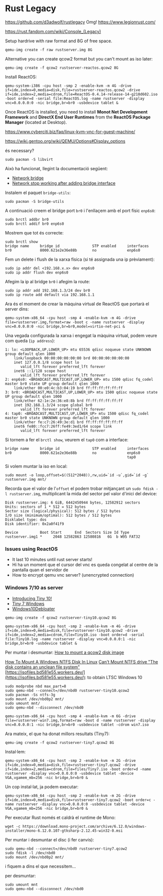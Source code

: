 # Rust Legacy

https://github.com/d3adwolf/rustlegacy
Omg! https://www.legionrust.com/

https://rust.fandom.com/wiki/Console_(Legacy)

Setup hardrive with raw format and 8G of free space.

``` shell
qemu-img create -f raw rustserver.img 8G
```

Alternative you can create qcow2 format but you can't mount as iso later:

``` shell
qemu-img create -f qcow2 rustserver-reactos.qcow2 8G
```

Install ReactOS:

``` shell
qemu-system-i386 -cpu host -smp 2 -enable-kvm -m 4G -drive if=ide,index=0,media=disk,file=rustserver-reactos.qcow2 -drive if=ide,index=2,media=cdrom,file=ReactOS-0.4.14-release-14-g210d602.iso -boot order=d -serial file:ReactOS.log -name rustserver -display vnc=0.0.0.0:0 -nic bridge,br=br0 -usbdevice tablet &
```

Once ReactOS is installed, you need to install **Monot Net Development Framework** and **DirectX End User Runtimes** from the **ReactOS Package Manager** (located at Desktop).


https://www.cyberciti.biz/faq/linux-kvm-vnc-for-guest-machine/

https://wiki.gentoo.org/wiki/QEMU/Options#Display_options

és necessary?

``` shell
sudo pacman -S libvirt
```

Això ha funcionat, llegint la documentació següent:

* [Network bridge](https://wiki.archlinux.org/title/Network_bridge#No_networking_on_hosted_servers_after_bridge_configuration)
* [Network stop working after adding bridge interface](https://serverfault.com/questions/868189/network-stop-working-after-adding-bridge-interface)

Instalem el paquet `bridge-utils`:

``` shell
sudo pacman -S bridge-utils
```

A continuació creem el bridge port `br0` i l'enllaçem amb el port físic `enp6s0`:

``` shell
sudo brctl addbr br0
sudo brctl addif br0 enp6s0
```

Mostrem que tot és correcte:

``` shell
sudo brctl show
bridge name     bridge id               STP enabled     interfaces
br0             8000.621e2e36e88b       no              enp6s0
```

Fem un delete i flush de la xarxa física (si té assignada una ip prèviament):

``` shell
sudo ip addr del <192.168.x.x> dev enp6s0
sudo ip addr flush dev enp6s0
```

Afegim la ip al bridge `br0` i afegim la route:

``` shell
sudo ip addr add 192.168.1.3/24 dev br0
sudo ip route add default via 192.168.1.1
```

Ara és el moment de crear la màquina virtual de ReactOS que portarà el server dins:

``` shell
qemu-system-x86_64 -cpu host -smp 4 -enable-kvm -m 4G -drive file=rustserver.img,format=raw -boot c -name rustserver -display vnc=0.0.0.0:0 -nic bridge,br=br0,model=virtio-net-pci &
```

Una vegada configurada la xarxa i engegat la màquina virtual, podem veure com queda (`ip address`):

``` shell
1: lo: <LOOPBACK,UP,LOWER_UP> mtu 65536 qdisc noqueue state UNKNOWN group default qlen 1000
    link/loopback 00:00:00:00:00:00 brd 00:00:00:00:00:00
    inet 127.0.0.1/8 scope host lo
       valid_lft forever preferred_lft forever
    inet6 ::1/128 scope host
       valid_lft forever preferred_lft forever
2: enp6s0: <BROADCAST,MULTICAST,UP,LOWER_UP> mtu 1500 qdisc fq_codel master br0 state UP group default qlen 1000
    link/ether 00:e0:4c:b3:04:19 brd ff:ff:ff:ff:ff:ff
3: br0: <BROADCAST,MULTICAST,UP,LOWER_UP> mtu 1500 qdisc noqueue state UP group default qlen 1000
    link/ether 62:1e:2e:36:e8:8b brd ff:ff:ff:ff:ff:ff
    inet 192.168.1.3/24 scope global br0
       valid_lft forever preferred_lft forever
4: tap0: <BROADCAST,MULTICAST,UP,LOWER_UP> mtu 1500 qdisc fq_codel master br0 state UNKNOWN group default qlen 1000
    link/ether fe:c7:26:49:3e:d1 brd ff:ff:ff:ff:ff:ff
    inet6 fe80::fcc7:26ff:fe49:3ed1/64 scope link
       valid_lft forever preferred_lft forever
```

Si tornem a fer el `brctl show`, veurem el `tap0` com a interface:

``` shell
bridge name     bridge id               STP enabled     interfaces
br0             8000.621e2e36e88b       no              enp6s0
                                                        tap0
```

Si volem muntar la iso en local:

``` shell
sudo mount -o loop,offset=$((512*2048)),rw,uid=`id -u`,gid=`id -g` rustserver.img mnt/
```

Recorda que el valor de l'`offset` el podem trobar mitjançant un `sudo fdisk -l rustserver.img`, multiplicant la mida del sector pel valor d'inici del device:

``` shell
Disk rustserver.img: 6 GiB, 6442450944 bytes, 12582912 sectors
Units: sectors of 1 * 512 = 512 bytes
Sector size (logical/physical): 512 bytes / 512 bytes
I/O size (minimum/optimal): 512 bytes / 512 bytes
Disklabel type: dos
Disk identifier: 0x2a0f41f9

Device          Boot Start      End  Sectors Size Id Type
rustserver.img1 *     2048 12582863 12580816   6G  b W95 FAT32
```

### Issues using ReactOS

* It last 10 minutes until rust server starts!
* Hi ha un moment que el cursor del vnc es queda congelat al centre de la pantalla quan el servidor de
* How to encrypt qemu vnc server? (unencrypted connection)

### Windows 7/10 as server

* [Introducing Tiny 10!](https://www.reddit.com/r/windows/comments/ml538t/introducing_tiny_10/)
* [Tiny 7 Windows](https://archive.org/details/Tiny7)
* [Windows10Debloater](https://github.com/Sycnex/Windows10Debloater)

``` shell
qemu-img create -f qcow2 rustserver-tiny10.qcow2 8G
```

``` shell
qemu-system-x86_64 -cpu host -smp 2 -enable-kvm -m 4G -drive if=ide,index=0,media=disk,file=rustserver-tiny10.qcow2 -drive if=ide,index=2,media=cdrom,file=Tiny10.iso -boot order=d -serial file:Tiny10.log -name rustserver -display vnc=0.0.0.0:1 -nic bridge,br=br0 -usbdevice tablet &
```

Per muntar i desmuntar: [How to mount a qcow2 disk image](https://gist.github.com/shamil/62935d9b456a6f9877b5)

[How To Mount A Windows NTFS Disk In Linux](https://www.rootusers.com/how-to-mount-a-windows-ntfs-disk-in-linux/)
[Can't Mount NTFS drive "The disk contains an unclean file system"](https://askubuntu.com/questions/462381/cant-mount-ntfs-drive-the-disk-contains-an-unclean-file-system)
[https://isofiles.bd581e55.workers.dev/](https://isofiles.bd581e55.workers.dev/): to obtain LTSC Windows 10

``` shell
sudo modprobe nbd max_part=8
sudo qemu-nbd --connect=/dev/nbd0 rustserver-tiny10.qcow2
sudo pacman -Ss ntfs-3g
sudo mount /dev/nbd0p2 mnt/
sudo umount mnt/
sudo qemu-nbd --disconnect /dev/nbd0
```

``` shell
qemu-system-x86_64 -cpu host -smp 4 -enable-kvm -m 6G -drive file=rustserver-win7.img,format=raw -boot d -name rustserver -display vnc=0.0.0.0:1 -nic bridge,br=br0 -usbdevice tablet -cdrom win7.iso
```

Ara mateix, el que ha donat millors resultats (Tiny7):

``` shell
qemu-img create -f qcow2 rustserver-tiny7.qcow2 8G
```
Instal·lem:

``` shell
qemu-system-x86_64 -cpu host -smp 2 -enable-kvm -m 2G -drive if=ide,index=0,media=disk,file=rustserver-tiny7.qcow2 -drive if=ide,index=2,media=cdrom,file=files/Tiny7.iso -boot order=d -name rustserver -display vnc=0.0.0.0:0 -usbdevice tablet -device VGA,vgamem_mb=256 -nic bridge,br=br0 &
```

Un cop instal·lat, ja podem executar:

``` shell
qemu-system-x86_64 -cpu host -smp 2 -enable-kvm -m 2G -drive if=ide,index=0,media=disk,file=rustserver-tiny7.qcow2 -boot order=c -name rustserver -display vnc=0.0.0.0:0 -usbdevice tablet -device VGA,vgamem_mb=256 -nic bridge,br=br0 &
```

Per executar Rust només et caldrà el runtime de Mono:

``` shell
wget -c https://download.mono-project.com/archive/6.12.0/windows-installer/mono-6.12.0.107-gtksharp-2.12.45-win32-0.msi
```

Per muntar i desmuntar el disc (i fer canvis):

``` shell
sudo qemu-nbd --connect=/dev/nbd0 rustserver-tiny7.qcow2
sudo fdisk -l /dev/nbd0
sudo mount /dev/nbd0p2 mnt/
```

i fiquem a dins el que necessitem...

per desmuntar:

``` shell
sudo umount mnt
sudo qemu-nbd --disconnect /dev/nbd0
```
